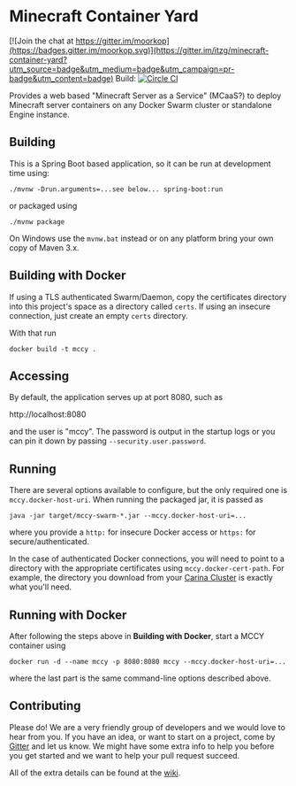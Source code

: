 # Minecraft Container Yard

[![Join the chat at https://gitter.im/moorkop](https://badges.gitter.im/moorkop.svg)](https://gitter.im/itzg/minecraft-container-yard?utm_source=badge&utm_medium=badge&utm_campaign=pr-badge&utm_content=badge)
Build: [![Circle CI](https://circleci.com/gh/moorkop/mccy-engine.svg?style=svg)](https://circleci.com/gh/mccy-universe/minecraft-container-yard)

Provides a web based "Minecraft Server as a Service" (MCaaS?) to deploy Minecraft server containers on any 
Docker Swarm cluster or standalone Engine instance.

## Building

This is a Spring Boot based application, so it can be run at development time using:

    ./mvnw -Drun.arguments=...see below... spring-boot:run

or packaged using

    ./mvnw package
    
On Windows use the `mvnw.bat` instead or on any platform bring your own copy of Maven 3.x.

## Building with Docker

If using a TLS authenticated Swarm/Daemon, copy the certificates directory into this project's space as a directory called `certs`. If using an insecure connection, just create an empty `certs` directory.

With that run

    docker build -t mccy .

## Accessing

By default, the application serves up at port 8080, such as

http://localhost:8080

and the user is "mccy". The password is output in the startup logs or you can pin it down by passing `--security.user.password`.

## Running

There are several options available to configure, but the only required one is `mccy.docker-host-uri`. When running the packaged jar,
it is passed as

    java -jar target/mccy-swarm-*.jar --mccy.docker-host-uri=...
    
where you provide a `http:` for insecure Docker access or `https:` for secure/authenticated.

In the case of authenticated Docker connections, you will need to point to a directory with the appropriate 
certificates using `mccy.docker-cert-path`. For example, the directory you download from your [Carina Cluster](https://getcarina.com/)
is exactly what you'll need.

## Running with Docker

After following the steps above in **Building with Docker**, start a MCCY container using

    docker run -d --name mccy -p 8080:8080 mccy --mccy.docker-host-uri=...
    
where the last part is the same command-line options described above.

## Contributing

Please do! We are a very friendly group of developers and we would love to hear from you. If you have an idea, or want to start on a project, come by [Gitter](https://gitter.im/itzg/minecraft-container-yard) and let us know. We might have some extra info to help you before you get started and we want to help your pull request succeed.

All of the extra details can be found at the [wiki](https://github.com/itzg/minecraft-container-yard/wiki/Contributing).
